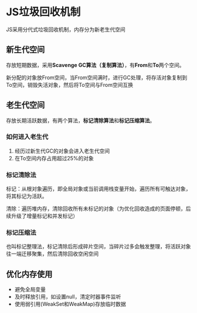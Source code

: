 # JS垃圾回收机制

JS采用分代式垃圾回收机制，内存分为新老生代空间

## 新生代空间

存放短期数据，采用**Scavenge GC算法（复制算法）**，有**From**和**To**两个空间。

新分配的对象放From空间，当From空间满时，进行GC处理，将存活对象复制到To空间，销毁失活对象，然后将To空间与From空间互换

## 老生代空间

存放长期活跃数据，有两个算法，**标记清除算法**和**标记压缩算法**。

### 如何进入老生代

1. 经历过新生代GC的对象会进入老生代空间
2. 在To空间内存占用超过25%的对象

### 标记清除法

标记：从根对象遍历，即全局对象或当前调用栈变量开始，遍历所有可触达对象，将其标记为活跃。

清除：遍历堆内存，清除回收所有未标记的对象（为优化回收造成的页面停顿，后续升级了增量标记和并发标记）

### 标记压缩法

也叫标记整理法，标记清除后形成碎片空间，当碎片过多会触发整理，将活跃对象往一端迁移聚集，然后清除回收空闲空间

## 优化内存使用

- 避免全局变量
- 及时释放引用，如设置null，清定时器事件监听
- 使用弱引用(WeakSet和WeakMap)存放临时数据